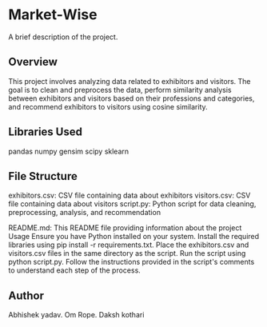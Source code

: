 # Market-Wise
A brief description of the project.

## Overview
This project involves analyzing data related to exhibitors and visitors. The goal is to clean and preprocess the data, perform similarity analysis between exhibitors and visitors based on their professions and categories, and recommend exhibitors to visitors using cosine similarity.

## Libraries Used
pandas
numpy
gensim
scipy
sklearn
## File Structure
exhibitors.csv: CSV file containing data about exhibitors
visitors.csv: CSV file containing data about visitors
script.py: Python script for data cleaning, preprocessing, analysis, and recommendation

README.md: This README file providing information about the project
Usage
Ensure you have Python installed on your system.
Install the required libraries using pip install -r requirements.txt.
Place the exhibitors.csv and visitors.csv files in the same directory as the script.
Run the script using python script.py.
Follow the instructions provided in the script's comments to understand each step of the process.
## Author
Abhishek yadav.
Om Rope.
Daksh kothari
